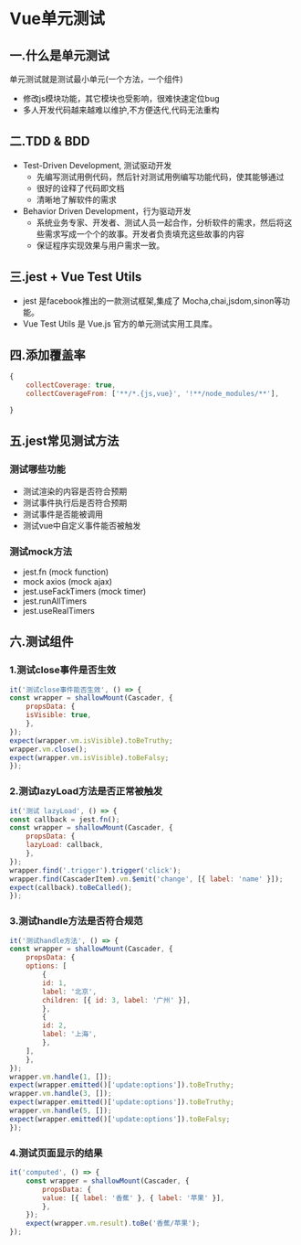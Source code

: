 # Vue单元测试

## 一.什么是单元测试

单元测试就是测试最小单元(一个方法，一个组件)

- 修改js模块功能，其它模块也受影响，很难快速定位bug
- 多人开发代码越来越难以维护,不方便迭代,代码无法重构

## 二.TDD & BDD

- Test-Driven Development, 测试驱动开发
  - 先编写测试用例代码，然后针对测试用例编写功能代码，使其能够通过
  - 很好的诠释了代码即文档
  - 清晰地了解软件的需求
- Behavior Driven Development，行为驱动开发
  - 系统业务专家、开发者、测试人员一起合作，分析软件的需求，然后将这些需求写成一个个的故事。开发者负责填充这些故事的内容
  - 保证程序实现效果与用户需求一致。

## 三.jest + Vue Test Utils

- jest 是facebook推出的一款测试框架,集成了 Mocha,chai,jsdom,sinon等功能。
- Vue Test Utils 是 Vue.js 官方的单元测试实用工具库。

## 四.添加覆盖率

```js
{
    collectCoverage: true,
    collectCoverageFrom: ['**/*.{js,vue}', '!**/node_modules/**'],

}
```

## 五.jest常见测试方法

### 测试哪些功能

- 测试渲染的内容是否符合预期
- 测试事件执行后是否符合预期
- 测试事件是否能被调用
- 测试vue中自定义事件能否被触发

### 测试mock方法

- jest.fn (mock function)
- mock axios (mock ajax)
- jest.useFackTimers (mock timer)
- jest.runAllTimers
- jest.useRealTimers

## 六.测试组件

### 1.测试close事件是否生效

```js
it('测试close事件能否生效', () => {
const wrapper = shallowMount(Cascader, {
    propsData: {
    isVisible: true,
    },
});
expect(wrapper.vm.isVisible).toBeTruthy;
wrapper.vm.close();
expect(wrapper.vm.isVisible).toBeFalsy;
});
```

### 2.测试lazyLoad方法是否正常被触发

```js
it('测试 lazyLoad', () => {
const callback = jest.fn();
const wrapper = shallowMount(Cascader, {
    propsData: {
    lazyLoad: callback,
    },
});
wrapper.find('.trigger').trigger('click');
wrapper.find(CascaderItem).vm.$emit('change', [{ label: 'name' }]);
expect(callback).toBeCalled();
});
```

### 3.测试handle方法是否符合规范

```js
it('测试handle方法', () => {
const wrapper = shallowMount(Cascader, {
    propsData: {
    options: [
        {
        id: 1,
        label: '北京',
        children: [{ id: 3, label: '广州' }],
        },
        {
        id: 2,
        label: '上海',
        },
    ],
    },
});
wrapper.vm.handle(1, []);
expect(wrapper.emitted()['update:options']).toBeTruthy;
wrapper.vm.handle(3, []);
expect(wrapper.emitted()['update:options']).toBeTruthy;
wrapper.vm.handle(5, []);
expect(wrapper.emitted()['update:options']).toBeFalsy;
});
```

### 4.测试页面显示的结果

```js
it('computed', () => {
    const wrapper = shallowMount(Cascader, {
        propsData: {
        value: [{ label: '香蕉' }, { label: '苹果' }],
        },
    });
    expect(wrapper.vm.result).toBe('香蕉/苹果');
});
```





























